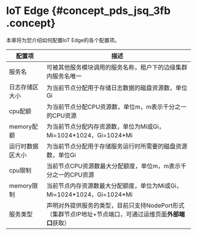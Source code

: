 # IoT Edge {#concept_pds_jsq_3fb .concept}

本章将为您介绍如何配置IoT Edge的各个配置项。

|配置项|描述|
|---|--|
|服务名|可被其他服务模块调用的服务名称，租户下的边缘集群内服务名唯一|
|日志存储区大小|为当前节点分配用于存储日志数据的磁盘资源数，单位Gi|
|cpu配额|为当前节点分配CPU资源数，单位m，m表示千分之一的CPU资源|
|memory配额|为当前节点分配内存资源数，单位为Mi或Gi，Mi=1024\*1024，Gi=1024\*Mi|
|运行时数据区大小|为当前节点分配用于存储服务运行时所需要的磁盘资源数，单位Gi|
|cpu限制|当前节点CPU资源数最大分配额度，单位m，m表示千分之一的CPU资源|
|memory限制|当前节点内存资源数最大分配额度，单位为Mi或Gi，Mi=1024\*1024，Gi=1024\*Mi|
|服务类型|声明对外提供服务的类型，目前只支持NodePort形式（集群节点IP地址+节点端口，可通过运维页面**外部端口**获取）|

